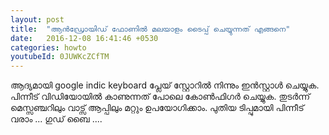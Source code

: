 ```yaml
---
layout: post
title:  "ആൻഡ്രോയിഡ് ഫോണിൽ മലയാളം ടൈപ്പ് ചെയ്യുന്നത് എങ്ങനെ"
date:   2016-12-08 16:41:46 +0530
categories: howto
youtubeId: 0JUWKcZCfTM
---
```



ആദ്യമായി google indic keyboard പ്ലേയ് സ്റ്റോറിൽ നിന്നും ഇൻസ്റ്റാൾ ചെയ്യുക.
പിന്നീട് വിഡിയോയിൽ കാണുന്നത് പോലെ കോൺഫിഗർ ചെയ്യുക.
തുടർന്ന് മെസ്സഞ്ചറിലും വാട്സ് ആപ്പിലും മറ്റും ഉപയോഗിക്കാം.
പുതിയ ടിപ്പുമായി പിന്നീട് വരാം ... ഗുഡ് ബൈ ....
